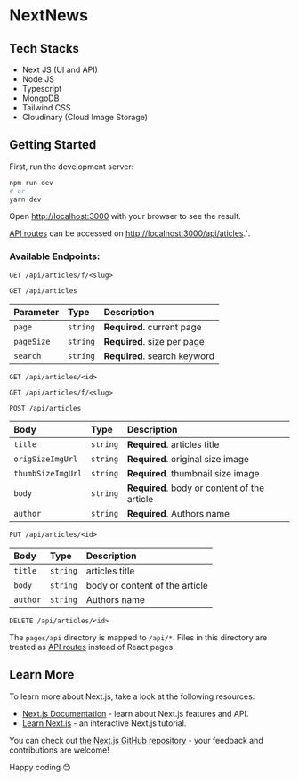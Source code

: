 # NextNews

## Tech Stacks
* Next JS (UI and API)
* Node JS
* Typescript
* MongoDB
* Tailwind CSS
* Cloudinary (Cloud Image Storage)


## Getting Started

First, run the development server:

```bash
npm run dev
# or
yarn dev
```

Open [http://localhost:3000](http://localhost:3000) with your browser to see the result.

[API routes](https://nextjs.org/docs/api-routes/introduction) can be accessed on [http://localhost:3000/api/aticles](http://localhost:3000/api/aticles).`.

### Available Endpoints:

```http
GET /api/articles/f/<slug>
```


```http
GET /api/articles
```
| Parameter | Type | Description |
| :--- | :--- | :--- |
| `page` | `string` | **Required**. current page |
| `pageSize` | `string` | **Required**. size per page |
| `search` | `string` | **Required**. search keyword |


```http
GET /api/articles/<id>
```

```http
GET /api/articles/f/<slug>
```

```http
POST /api/articles
```
| Body | Type | Description |
| :--- | :--- | :--- |
| `title` | `string` | **Required**. articles title |
| `origSizeImgUrl` | `string` | **Required**. original size image |
| `thumbSizeImgUrl` | `string` | **Required**. thumbnail size image |
| `body` | `string` | **Required**. body or content of the article |
| `author` | `string` | **Required**. Authors name |


```http
PUT /api/articles/<id>
```

| Body | Type | Description |
| :--- | :--- | :--- |
| `title` | `string` | articles title |
| `body` | `string` | body or content of the article |
| `author` | `string` | Authors name |


```http
DELETE /api/articles/<id>
```



The `pages/api` directory is mapped to `/api/*`. Files in this directory are treated as [API routes](https://nextjs.org/docs/api-routes/introduction) instead of React pages.

## Learn More

To learn more about Next.js, take a look at the following resources:

- [Next.js Documentation](https://nextjs.org/docs) - learn about Next.js features and API.
- [Learn Next.js](https://nextjs.org/learn) - an interactive Next.js tutorial.

You can check out [the Next.js GitHub repository](https://github.com/vercel/next.js/) - your feedback and contributions are welcome!


Happy coding 😊
